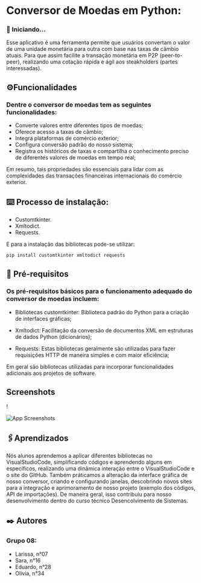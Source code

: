 # Conversor de Moedas em Python:  
### 🚀 Iniciando...
 
Esse aplicativo é uma ferramenta permite que usuários convertam o valor de uma unidade monetária para outra com base nas taxas de câmbio atuais. Para que assim facilite a transação monetária em P2P (peer-to-peer), realizando uma cotação rápida e ágil aos steakholders (partes interessadas). 
## ⚙️Funcionalidades
### Dentre o conversor de moedas tem as seguintes funcionalidades:
- Converte valores entre diferentes tipos de moedas;
- Oferece acesso a taxas de câmbio; 
- Integra plataformas de comércio exterior;
- Configura conversão padrão do nosso sistema;
- Registra os históricos de taxas e compartilha o conhecimento preciso de diferentes valores de moedas em tempo real;
 
Em resumo, tais propriedades são essenciais para lidar com as complexidades das transações financeiras internacionais do comércio exterior.
 
 
## ⌨️ Processo de instalação:
 
- Customtkinter.
- Xmltodict.
- Requests.
 
E para a instalação das bibliotecas pode-se utilizar:
 
```bash
pip install customtkinter xmltodict requests
```
## 🔧 Pré-requisitos
### Os pré-requisitos básicos para o funcionamento adequado do conversor de moedas incluem:
- Bibliotecas customtkinter: Biblioteca padrão do Python para a criação de interfaces gráficas;
 
- Xmltodict: Facilitação da conversão de documentos XML em estruturas de dados Python (dicionários);
- Requests: Estas bibliotecas geralmente são utilizadas para fazer requisições HTTP de maneira simples e com maior eficiência;
 
Em geral são bibliotecas utilizadas para incorporar funcionalidades adicionais aos projetos de software.
 
 
 
## Screenshots

!<img scr="image.png">
 
![App Screenshots](https://via.placeholder.com/468x300?text=App+Screenshot+Here)
 
 
## 🖇️Aprendizados
 
Nós alunos aprendemos a aplicar diferentes bibliotecas no VisualStudioCode, simplificando códigos e aprendendo alguns em específicos, realizando uma dinâmica interação entre o VisualStudioCode e o site do GitHub. Também práticamos a alteração da interface gráfica de nosso conversor, criando e configurando janelas, descobrindo novos sites para a integração e aprimoramento de nosso projeto (exemplo dos códigos, API de importações). De maneira geral, isso contribuiu para nosso desenvolvimento dentro do curso técnico Desencolvimento de Sistemas.
 
 
## ✒️ Autores
### Grupo 08:
- Larissa, n°07
- Sara, n°16
- Eduardo, n°28
- Olivia, n°34